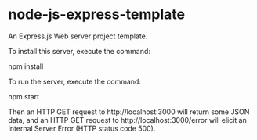 # node-js-express-template
An Express.js Web server project template.

To install this server, execute the command:

npm install

To run the server, execute the command:

npm start

Then an HTTP GET request to http://localhost:3000 will return some JSON data,
and an HTTP GET request to http://localhost:3000/error will elicit an Internal Server Error (HTTP status code 500).
